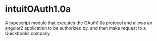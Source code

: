 # intuitOAuth1.0a
A typescript module that executes the OAuth1.0a protocol and allows an angular2 application to be authorized by, and then make request to a Quickbooks company.
